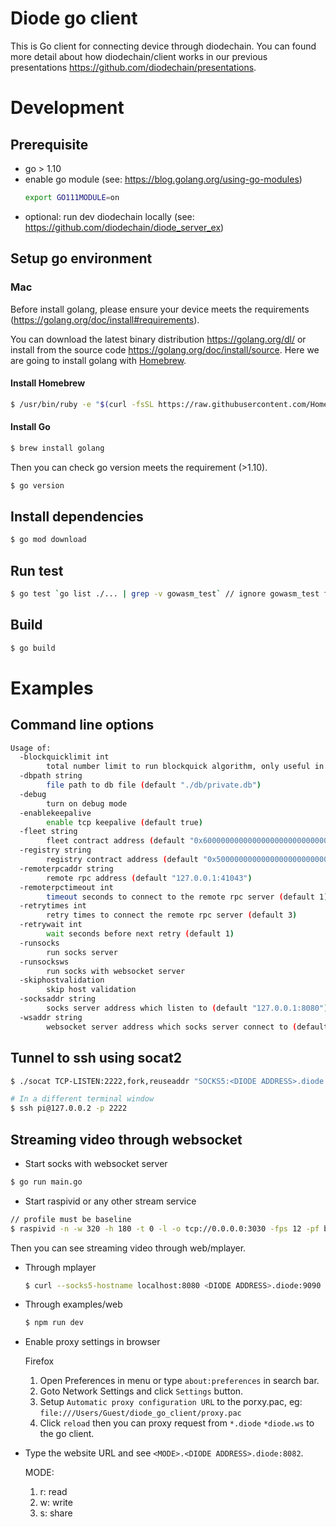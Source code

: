 # Diode go client
This is Go client for connecting device through diodechain. You can found more detail about how diodechain/client works in our previous presentations https://github.com/diodechain/presentations.

# Development
## Prerequisite
* go > 1.10
* enable go module (see: https://blog.golang.org/using-go-modules)
  ```BASH
  export GO111MODULE=on
  ```
* optional: run dev diodechain locally (see: https://github.com/diodechain/diode_server_ex)

## Setup go environment
### Mac
Before install golang, please ensure your device meets the requirements (https://golang.org/doc/install#requirements).

You can download the latest binary distribution https://golang.org/dl/ or install from the source code https://golang.org/doc/install/source. Here we are going to install golang with [Homebrew](https://brew.sh/).

#### Install Homebrew
```BASH
$ /usr/bin/ruby -e "$(curl -fsSL https://raw.githubusercontent.com/Homebrew/install/master/install)"
```

#### Install Go
```BASH
$ brew install golang
```

Then you can check go version meets the requirement (>1.10).
```BASH
$ go version
```

## Install dependencies

```BASH
$ go mod download
```

## Run test

```BASH
$ go test `go list ./... | grep -v gowasm_test` // ignore gowasm_test folder
```

## Build

```BASH
$ go build
```

# Examples
## Command line options

```BASH
Usage of:
  -blockquicklimit int
    	total number limit to run blockquick algorithm, only useful in debug mode (default 100)
  -dbpath string
    	file path to db file (default "./db/private.db")
  -debug
    	turn on debug mode
  -enablekeepalive
    	enable tcp keepalive (default true)
  -fleet string
    	fleet contract address (default "0x6000000000000000000000000000000000000000")
  -registry string
    	registry contract address (default "0x5000000000000000000000000000000000000000")
  -remoterpcaddr string
    	remote rpc address (default "127.0.0.1:41043")
  -remoterpctimeout int
    	timeout seconds to connect to the remote rpc server (default 1)
  -retrytimes int
    	retry times to connect the remote rpc server (default 3)
  -retrywait int
    	wait seconds before next retry (default 1)
  -runsocks
    	run socks server
  -runsocksws
    	run socks with websocket server
  -skiphostvalidation
    	skip host validation
  -socksaddr string
    	socks server address which listen to (default "127.0.0.1:8080")
  -wsaddr string
    	websocket server address which socks server connect to (default "127.0.0.1:8081")

```

## Tunnel to ssh using socat2

```BASH
$ ./socat TCP-LISTEN:2222,fork,reuseaddr "SOCKS5:<DIODE ADDRESS>.diode:22|tcp:localhost:8080"

# In a different terminal window
$ ssh pi@127.0.0.2 -p 2222
```

## Streaming video through websocket

* Start socks with websocket server

```BASH
$ go run main.go
```

* Start raspivid or any other stream service

```BASH
// profile must be baseline
$ raspivid -n -w 320 -h 180 -t 0 -l -o tcp://0.0.0.0:3030 -fps 12 -pf baseline
```

Then you can see streaming video through web/mplayer.

* Through mplayer
  ```BASH
  $ curl --socks5-hostname localhost:8080 <DIODE ADDRESS>.diode:9090 -o- | mplayer - -cache 1000
  ```

* Through examples/web

  ```BASH
  $ npm run dev
  ```

* Enable proxy settings in browser

  Firefox
  1. Open Preferences in menu or type `about:preferences` in search bar.
  2. Goto Network Settings and click `Settings` button.
  3. Setup `Automatic proxy configuration URL` to the porxy.pac, eg: `file:///Users/Guest/diode_go_client/proxy.pac`
  4. Click `reload` then you can proxy request from `*.diode` `*diode.ws` to the go client.

* Type the website URL and see `<MODE>.<DIODE ADDRESS>.diode:8082`.

  MODE:
  1. r: read
  2. w: write
  3. s: share
